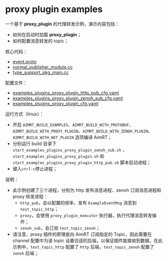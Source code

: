 # proxy plugin examples

一个基于 **proxy_plugin** 的代理转发示例，演示内容包括：
- 如何在启动时加载 **proxy_plugin**；
- 如何配置消息转发的 topic；

核心代码：
- [event.proto](../../../protocols/pb/example/event.proto)
- [normal_publisher_module.cc](../../cpp/pb_chn/module/normal_publisher_module/normal_publisher_module.cc)
- [type_support_pkg_main.cc](./example_event_ts_pkg/type_support_pkg_main.cc)


配置文件：
- [examples_plugins_proxy_plugin_http_pub_cfg.yaml](./install/linux/bin/cfg/examples_plugins_proxy_plugin_http_pub_cfg.yaml)
- [examples_plugins_proxy_plugin_zenoh_sub_cfg.yaml](./install/linux/bin/cfg/examples_plugins_proxy_plugin_zenoh_sub_cfg.yaml)
- [examples_plugins_proxy_plugin_cfg.yaml](./install/linux/bin/cfg/examples_plugins_proxy_plugin_cfg.yaml)


运行方式（linux）：
- 开启 `AIMRT_BUILD_EXAMPLES`、`AIMRT_BUILD_WITH_PROTOBUF`、`AIMRT_BUILD_WITH_PROXY_PLUGIN`、`AIMRT_BUILD_WITH_ZENOH_PLUGIN`、`AIMRT_BUILD_WITH_NET_PLUGIN` 选项编译 AimRT；
- 分别运行 build 目录下 `start_examples_plugins_proxy_plugin_zenoh_sub.sh` ， `start_examples_plugins_proxy_plugin.sh` 和 `start_examples_plugins_proxy_plugin_http_pub.sh` 脚本启动进程；
- 键入`ctrl-c`停止进程；


说明：
- 此示例创建了三个进程，分别为 http 发布消息进程、zenoh 订阅消息进程和 proxy 转发进程：
  - `http_pub`，会以配置的频率，发布 `ExampleEventMsg` 消息到 `test_topic_http`；
  - `proxy`，会使用 `proxy_plugin_executor` 执行器，执行代理消息转发操作；
  - `zenoh_sub`，会订阅 `test_topic_zenoh`；
- 请注意，proxy 插件的原理是向 AimRT 订阅指定的 Topic，因此需要在 channel 配置中为该 topic 设置合适的后端，以保证插件能接收到数据，在此示例中，`test_topic_http` 配置了 `http` 后端，`test_topic_zenoh` 配置了 `zenoh` 后端；